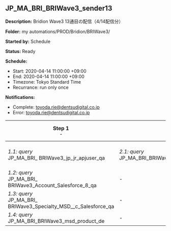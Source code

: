## JP_MA_BRI_BRIWave3_sender13

**Description:** Bridion Wave3 13通目の配信（4/14配信分）


**Folder:** my automations/PROD/Bridion/BRIWave3/

**Started by:** Schedule

**Status:** Ready

**Schedule:**

* Start: 2020-04-14 11:00:00 +09:00
* End: 2020-04-14 11:00:00 +09:00
* Timezone: Tokyo Standard Time
* Recurrance: run only once

**Notifications:**

* Complete: toyoda.rie@dentsudigital.co.jp
* Error: toyoda.rie@dentsudigital.co.jp

| Step 1<br>_<small>-</small>_ | Step 2<br>_<small>-</small>_ | Step 3<br>_<small>-</small>_ | Step 4<br>_<small>-</small>_ | Step 5<br>_<small>-</small>_ | Step 6<br>_<small>-</small>_ |
| --- | --- | --- | --- | --- | --- |
| _1.1: query_<br>JP_MA_BRI_ BRIWave3_jp_jr_apjuser_qa | _2.1: query_<br>JP_MA_BRI_BRIWave3_Welcome_TargetList_qa | _3.1: query_<br>JP_MA_BRI_BRIWave3_Sender14_qa | _4.1: wait_<br>12:00 PM | _5.1: emailSend_<br>JP_MA_BRI_BRIWave3_Sender13 | _6.1: query_<br>JP_MA_BRI_BRIWelcome_ExclusionMassMailList_qa |
| _1.2: query_<br>JP_MA_BRI_ BRIWave3_Account_Salesforce_8_qa | - | - | - | - | - |
| _1.3: query_<br>JP_MA_BRI_ BRIWave3_Specialty_MSD__c_Salesforce_qa | - | - | - | - | - |
| _1.4: query_<br>JP_MA_BRI_BRIWave3_msd_product_de | - | - | - | - | - |
